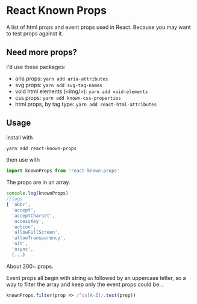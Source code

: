 # React Known Props

A list of html props and event props used in React.
Because you may want to test props against it.

## Need more props?

I'd use these packages:

- aria props: `yarn add aria-attributes`
- svg props: `yarn add svg-tag-names`
- void html elements (\<img\/\>): `yarn add void-elements`
- css props: `yarn add known-css-properties`
- html props, by tag type: `yarn add react-html-attributes`

## Usage

install with
```sh
yarn add react-known-props
```

then use with
```js
import knownProps from 'react-known-props'
```

The props are in an array.
```js
console.log(knownProps)
//logs
[ 'abbr',
  'accept',
  'acceptCharset',
  'accessKey',
  'action',
  'allowFullScreen',
  'allowTransparency',
  'alt',
  'async',
  (...)
```

About 200~ props.

Event props all begin with string `on` followed by an uppercase letter, so a way to filter the array and keep only the event props could be...
```js
knownProps.filter(prop => /^on[A-Z]/.test(prop))
```